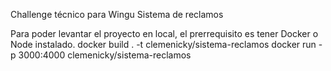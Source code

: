 Challenge técnico para Wingu
Sistema de reclamos

Para poder levantar el proyecto en local, el prerrequisito es tener Docker o Node instalado.
docker build . -t clemenicky/sistema-reclamos
docker run -p 3000:4000 clemenicky/sistema-reclamos
